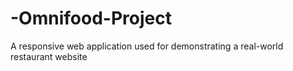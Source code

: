 # -Omnifood-Project
A responsive web application used for demonstrating a real-world restaurant website
